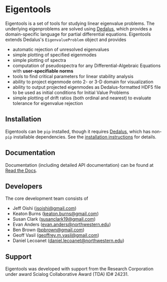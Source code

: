 # Eigentools

Eigentools is a set of tools for studying linear eigenvalue problems. The underlying eigenproblems are solved using [Dedalus](http://dedalus-project.org), which provides a domain-specific language for partial differential equations. Eigentools extends Dedalus's `EigenvalueProblem` object and provides

* automatic rejection of unresolved eigenvalues
* simple plotting of specified eigenmodes
* simple plotting of spectra
* computation of pseudospectra for any Differential-Algebraic Equations with **user-specifiable norms**
* tools to find critical parameters for linear stability analysis
* ability to project eigenmode onto 2- or 3-D domain for visualization
* ability to output projected eigenmodes as Dedalus-formatted HDF5 file to be used as initial conditions for Initial Value Problems
* simple plotting of drift ratios (both ordinal and nearest) to evaluate tolerance for eigenvalue rejection

## Installation

Eigentools can be `pip` installed, though it requires [Dedalus](http://dedalus-project.org/), which has non-`pip` installable dependencies. See the [installation instructions](https://eigentools.readthedocs.io/en/latest/pages/installation.html) for details.

## Documentation

Documentation (including detailed API documentation) can be found at [Read the Docs](https://eigentools.readthedocs.io/).

## Developers
The core development team consists of 

* Jeff Oishi (<jsoishi@gmail.com>)
* Keaton Burns (<keaton.burns@gmail.com>)
* Susan Clark (<susanclark19@gmail.com>)
* Evan Anders (<evan.anders@northwestern.edu>)
* Ben Brown (<bpbrown@gmail.com>)
* Geoff Vasil (<geoffrey.m.vasil@gmail.com>)
* Daniel Lecoanet (<daniel.lecoanet@northwestern.edu>)

## Support 
Eigentools was developed with support from the Research Corporation under award Scialog Collaborative Award (TDA) ID# 24231.


<!--  LocalWords:  Eigentools eigenproblems Dedalus EigenvalueProblem
 -->
<!--  LocalWords:  eigenmodes pseudospectra eigenmode HDF conda Oishi
 -->
<!--  LocalWords:  eigentools Anders Geoff Vasil Lecoanet Scialog TDA
 -->
